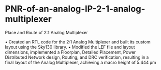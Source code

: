 # PNR-of-an-analog-IP-2-1-analog-multiplexer
 Place and Route of 2:1 Analog Multiplexer 

• Created an RTL code for the 2:1 Analog Multiplexer and built its custom layout using the Sky130 library.
• Modified the LEF file and layout dimensions, implemented a Floorplan, Detailed Placement, Power Distributed Network
design, Routing, and DRC verification, resulting in a final layout of the Analog Multiplexer, achieving a macro height of 5.444 µm
